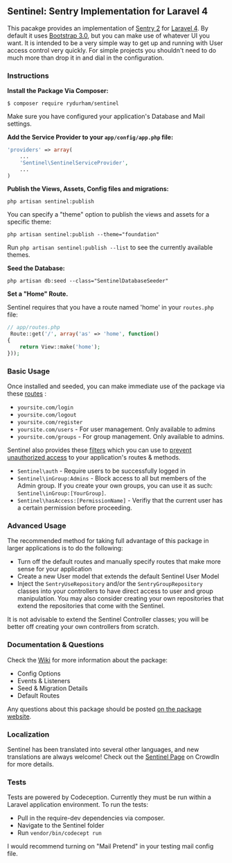 ## Sentinel: Sentry Implementation for Laravel 4

This pacakge provides an implementation of  [Sentry 2](https://github.com/cartalyst/sentry) for [Laravel 4](https://github.com/laravel/laravel/tree/develop). By default it uses [Bootstrap 3.0](http://getbootstrap.com), but you can make use of whatever UI you want.  It is intended to be a very simple way to get up and running with User access control very quickly.  For simple projects you shouldn't need to do much more than drop it in and dial in the configuration.

### Instructions
**Install the Package Via Composer:**

```shell
$ composer require rydurham/sentinel
```

Make sure you have configured your application's Database and Mail settings. 

**Add the Service Provider to your ```app/config/app.php``` file:**

```php
'providers' => array(
    ...
    'Sentinel\SentinelServiceProvider', 
    ...
)
```  

**Publish the Views, Assets, Config files and migrations:**
```shell
php artisan sentinel:publish
```

You can specify a "theme" option to publish the views and assets for a specific theme:  
```shell
php artisan sentinel:publish --theme="foundation"
```

Run ```php artisan sentinel:publish --list``` to see the currently available themes.

**Seed the Database:** 
```shell
php artisan db:seed --class="SentinelDatabaseSeeder"
```

**Set a "Home" Route.**  

Sentinel requires that you have a route named 'home' in your ```routes.php``` file: 
```php
// app/routes.php
 Route::get('/', array('as' => 'home', function()
{
    return View::make('home');
}));
```

### Basic Usage
Once installed and seeded, you can make immediate use of the package via these [routes](src/routes.php) :
* ```yoursite.com/login``` 
* ```yoursite.com/logout``` 
* ```yoursite.com/register``` 
* ```yoursite.com/users``` - For user management.  Only available to admins
* ```yoursite.com/groups``` - For group management. Only available to admins.

Sentinel also provides these [filters](src/filters.php) which you can use to [prevent unauthorized access](http://laravel.com/docs/routing#route-filters) to your application's routes & methods. 

* ```Sentinel\auth``` - Require users to be successfully logged in
* ```Sentinel\inGroup:Admins``` - Block access to all but members of the Admin group. If you create your own groups, you can use it as such: ```Sentinel\inGroup:[YourGroup]```. 
* ```Sentinel\hasAccess:[PermissionName]``` - Verifiy that the current user has a certain permission before proceeding.

### Advanced Usage
The recommended method for taking full advantage of this package in larger applications is to do the following:
* Turn off the default routes and manually specify routes that make more sense for your application
* Create a new User model that extends the default Sentinel User Model
* Inject the ```SentryUseRepository``` and/or the ```SentryGroupRepository``` classes into your controllers to have direct access to user and group manipulation.  You may also consider creating your own repositories that extend the repositories that come with the Sentinel. 

It is not advisable to extend the Sentinel Controller classes; you will be better off creating your own controllers from scratch. 

### Documentation & Questions
Check the [Wiki](https://github.com/rydurham/Sentinel/wiki) for more information about the package:
* Config Options
* Events & Listeners
* Seed & Migration Details
* Default Routes

Any questions about this package should be posted [on the package website](http://www.ryandurham.com/projects/sentinel/).

### Localization
Sentinel has been translated into several other languages, and new translations are always welcome! Check out the [Sentinel Page](https://crowdin.com/project/sentinel) on CrowdIn for more details.

### Tests
Tests are powered by Codeception.  Currently they must be run within a Laravel application environment.   To run the tests: 
* Pull in the require-dev dependencies via composer. 
* Navigate to the Sentinel folder
* Run ```vendor/bin/codecept run```

I would recommend turning on "Mail Pretend" in your testing mail config file.